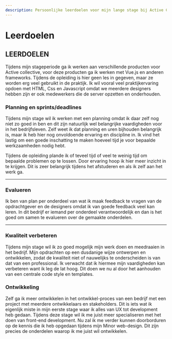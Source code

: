 ```yaml
---
description: Persoonlijke leerdoelen voor mijn lange stage bij Active Collective.
---
```


# Leerdoelen

## **LEERDOELEN**

Tijdens mijn stageperiode ga ik werken aan verschillende producten voor Active collective, voor deze producten ga ik werken met Vue.js en anderen frameworks. Tijdens de opleiding is hier geen les in gegeven, maar ze worden erg veel gebruikt in de praktijk. Ik wil vooral veel praktijkervaring opdoen met HTML, Css en Javascript omdat we meerdere designers hebben  zijn er ook medewerkers die de server opzetten en onderhouden.

### **Planning en sprints/deadlines**

Tijdens mijn stage wil ik werken met een planning omdat ik daar zelf nog niet zo goed in ben en dit zijn natuurlijk wel belangrijke vaardigheden voor in het bedrijfsleven. Zelf weet ik dat planning en uren bijhouden belangrijk is, maar ik heb hier nog onvoldoende ervaring en discipline in. Ik vind het lastig om een goede inschatting te maken hoeveel tijd je voor bepaalde werkzaamheden nodig hebt.

Tijdens de opleiding  plande ik of teveel tijd of veel te weinig tijd om bepaalde problemen op te lossen. Door ervaring hoop ik hier meer inzicht in te krijgen. Dit is zeer belangrijk tijdens het afstuderen en als ik zelf aan het werk ga.  
****

### **Evalueren**

Ik ben van plan per onderdeel van wat ik maak feedback te vragen van de opdrachtgever en de designers omdat ik van goede feedback veel kan leren. In dit bedrijf er iemand per onderdeel verantwoordelijk en dan is het goed om samen te evalueren over de gemaakte onderdelen.  
****

### **Kwaliteit verbeteren**

Tijdens mijn stage wil ik zo goed mogelijk mijn werk doen en meedraaien in het bedrijf. Mijn opdrachten op een dusdanige wijze ontwerpen en ontwikkelen, zodat de kwaliteit niet of nauwelijks te onderscheiden is van dat van een professional. Ik verwacht dat ik hiermee mijn vaardigheden kan verbeteren want ik leg de lat hoog. Dit doen we nu al door het aanhouden van een centrale code style en templates.

### **Ontwikkeling**

Zelf ga ik meer ontwikkelen in het ontwikkel-proces van een bedrijf met een project met meerdere ontwikkelaars en stakeholders. Dit is iets wat ik eigenlijk miste in mijn eerste stage waar ik alles van UX tot development heb gedaan. Tijdens deze stage wil ik me juist meer specialiseren met het doen van front-end development. Nu zal ik me verder kunnen doorborduren op de kennis die ik heb opgedaan tijdens mijn Minor web-design. Dit zijn precies de onderdelen waarop ik me juist wil ontwikkelen.  






